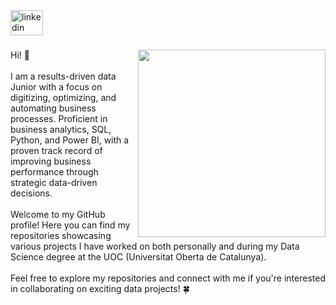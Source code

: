 <div align="left">
  <a href="https://www.linkedin.com/in/oliver-luque-caballero-27611a21a/" target="_blank">
    <img src="https://raw.githubusercontent.com/maurodesouza/profile-readme-generator/master/src/assets/icons/social/linkedin/default.svg" width="52" height="40" alt="linkedin logo"  />
  </a>
</div>

###

<img align="right" height="300" src="https://64.media.tumblr.com/329cdcf4801a710b7a22525259d33fad/d251a0022b551ebe-e0/s1280x1920/35602969efda4a41bd5390b149ce2089b500cf83.gifv"  />

###

<p align="left">Hi! 🌟<br><br>I am a results-driven data Junior with a focus on digitizing, optimizing, and automating business processes. Proficient in business analytics, SQL, Python, and Power BI, with a proven track record of improving business performance through strategic data-driven decisions. <br><br>Welcome to my GitHub profile! Here you can find my repositories showcasing various projects I have worked on both personally and during my Data Science degree at the UOC (Universitat Oberta de Catalunya).<br><br>Feel free to explore my repositories and connect with me if you're interested in collaborating on exciting data projects! 🍀</p>

###
